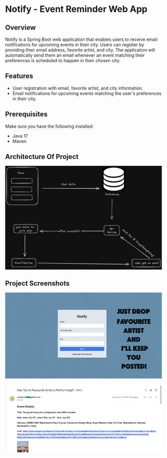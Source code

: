 # Notify - Event Reminder Web App

## Overview

Notify is a Spring Boot web application that enables users to receive email notifications for upcoming events in their city. Users can register by providing their email address, favorite artist, and city. The application will automatically send them an email whenever an event matching their preferences is scheduled to happen in their chosen city.

## Features

- User registration with email, favorite artist, and city information.
- Email notifications for upcoming events matching the user's preferences in their city.

## Prerequisites

Make sure you have the following installed:

- Java 17
- Maven


## Architecture Of Project

![Architecture](/architecture.png)


## Project Screenshots
![Screenshot1](/screenshots/1.png)


![Screenshot2](/screenshots/2.png)





